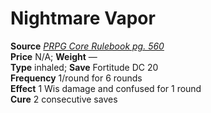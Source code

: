 # Nightmare Vapor

**Source** [_PRPG Core Rulebook pg. 560_](http://paizo.com/pathfinderRPG/v5748btpy88yj)  
**Price** N/A; **Weight** —  
**Type** inhaled; **Save** Fortitude DC 20  
**Frequency** 1/round for 6 rounds  
**Effect** 1 Wis damage and confused for 1 round  
**Cure** 2 consecutive saves
